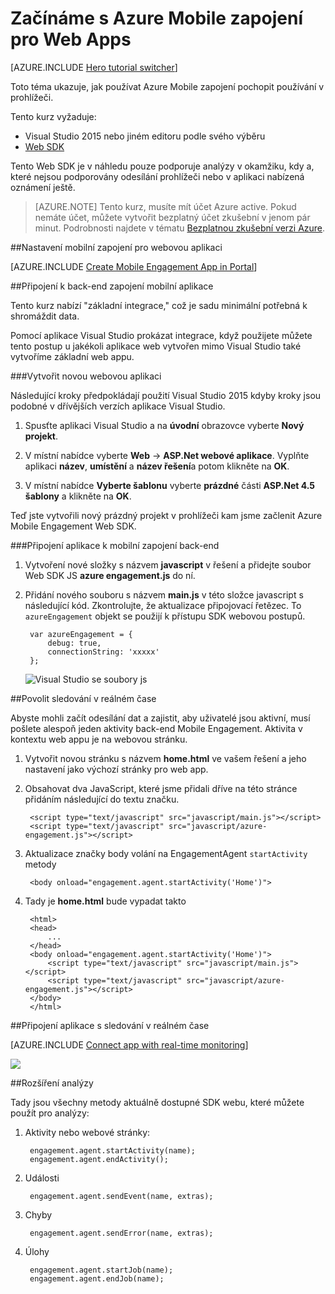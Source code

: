 <properties
    pageTitle="Začínáme s Azure Mobile zapojení pro Web Apps | Microsoft Azure"
    description="Zjistěte, jak můžete zapojit Mobile Azure pomocí služby technologie pro analýzu a nabízených oznámení pro Web Apps."
    services="mobile-engagement"
    documentationCenter="Mobile"
    authors="piyushjo"
    manager="erikre"
    editor="" />

<tags
    ms.service="mobile-engagement"
    ms.workload="mobile"
    ms.tgt_pltfrm="na"
    ms.devlang="js"
    ms.topic="hero-article"
    ms.date="06/01/2016"
    ms.author="piyushjo" />

# <a name="get-started-with-azure-mobile-engagement-for-web-apps"></a>Začínáme s Azure Mobile zapojení pro Web Apps

[AZURE.INCLUDE [Hero tutorial switcher](../../includes/mobile-engagement-hero-tutorial-switcher.md)]

Toto téma ukazuje, jak používat Azure Mobile zapojení pochopit používání v prohlížeči.

Tento kurz vyžaduje:

+ Visual Studio 2015 nebo jiném editoru podle svého výběru
+ [Web SDK](http://aka.ms/P7b453) 

Tento Web SDK je v náhledu pouze podporuje analýzy v okamžiku, kdy a, které nejsou podporovány odesílání prohlížeči nebo v aplikaci nabízená oznámení ještě. 

> [AZURE.NOTE] Tento kurz, musíte mít účet Azure active. Pokud nemáte účet, můžete vytvořit bezplatný účet zkušební v jenom pár minut. Podrobnosti najdete v tématu [Bezplatnou zkušební verzi Azure](https://azure.microsoft.com/pricing/free-trial/?WT.mc_id=A0E0E5C02&amp;returnurl=http%3A%2F%2Fazure.microsoft.com%2Fen-us%2Fdocumentation%2Farticles%2Fmobile-engagement-web-app-get-started).

##<a name="setup-mobile-engagement-for-your-web-app"></a>Nastavení mobilní zapojení pro webovou aplikaci

[AZURE.INCLUDE [Create Mobile Engagement App in Portal](../../includes/mobile-engagement-create-app-in-portal-new.md)]

##<a id="connecting-app"></a>Připojení k back-end zapojení mobilní aplikace

Tento kurz nabízí "základní integrace," což je sadu minimální potřebná k shromáždit data.

Pomocí aplikace Visual Studio prokázat integrace, když použijete můžete tento postup u jakékoli aplikace web vytvořen mimo Visual Studio také vytvoříme základní web appu. 

###<a name="create-a-new-web-app"></a>Vytvořit novou webovou aplikaci

Následující kroky předpokládají použití Visual Studio 2015 kdyby kroky jsou podobné v dřívějších verzích aplikace Visual Studio. 

1. Spusťte aplikaci Visual Studio a na **úvodní** obrazovce vyberte **Nový projekt**.

2. V místní nabídce vyberte **Web** -> **ASP.Net webové aplikace**. Vyplňte aplikaci **název**, **umístění** a **název řešení**a potom klikněte na **OK**.

3. V místní nabídce **Vyberte šablonu** vyberte **prázdné** části **ASP.Net 4.5 šablony** a klikněte na **OK**. 

Teď jste vytvořili nový prázdný projekt v prohlížeči kam jsme začlenit Azure Mobile Engagement Web SDK.

###<a name="connect-your-app-to-mobile-engagement-backend"></a>Připojení aplikace k mobilní zapojení back-end

1. Vytvoření nové složky s názvem **javascript** v řešení a přidejte soubor Web SDK JS **azure engagement.js** do ní. 

2. Přidání nového souboru s názvem **main.js** v této složce javascript s následující kód. Zkontrolujte, že aktualizace připojovací řetězec. To `azureEngagement` objekt se použijí k přístupu SDK webovou postupů. 

        var azureEngagement = {
            debug: true,
            connectionString: 'xxxxx'
        };

    ![Visual Studio se soubory js][1]

##<a name="enable-real-time-monitoring"></a>Povolit sledování v reálném čase

Abyste mohli začít odesílání dat a zajistit, aby uživatelé jsou aktivní, musí pošlete alespoň jeden aktivity back-end Mobile Engagement. Aktivita v kontextu web appu je na webovou stránku. 

1. Vytvořit novou stránku s názvem **home.html** ve vašem řešení a jeho nastavení jako výchozí stránky pro web app. 
2. Obsahovat dva JavaScript, které jsme přidali dříve na této stránce přidáním následující do textu značku. 

        <script type="text/javascript" src="javascript/main.js"></script>
        <script type="text/javascript" src="javascript/azure-engagement.js"></script>

3. Aktualizace značky body volání na EngagementAgent `startActivity` metody
        
        <body onload="engagement.agent.startActivity('Home')">

4. Tady je **home.html** bude vypadat takto
        
        <html>
        <head>
            ...
        </head>
        <body onload="engagement.agent.startActivity('Home')">
            <script type="text/javascript" src="javascript/main.js"></script>
            <script type="text/javascript" src="javascript/azure-engagement.js"></script>
        </body>
        </html>

##<a name="connect-app-with-real-time-monitoring"></a>Připojení aplikace s sledování v reálném čase

[AZURE.INCLUDE [Connect app with real-time monitoring](../../includes/mobile-engagement-connect-app-with-monitor.md)]

![][2]

##<a name="extend-analytics"></a>Rozšíření analýzy

Tady jsou všechny metody aktuálně dostupné SDK webu, které můžete použít pro analýzy:

1. Aktivity nebo webové stránky:

        engagement.agent.startActivity(name);
        engagement.agent.endActivity();

2. Události
        
        engagement.agent.sendEvent(name, extras);

3. Chyby

        engagement.agent.sendError(name, extras);

4. Úlohy

        engagement.agent.startJob(name);
        engagement.agent.endJob(name);

<!-- Images. -->
[1]: ./media/mobile-engagement-web-app-get-started/visual-studio-solution-js.png
[2]: ./media/mobile-engagement-web-app-get-started/session.png

